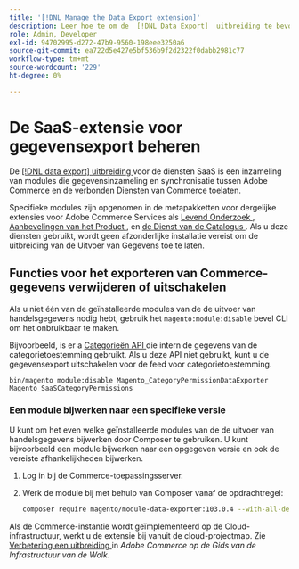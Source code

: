 ```yaml
---
title: '[!DNL Manage the Data Export extension]'
description: Leer hoe te om de  [!DNL Data Export]  uitbreiding te bevorderen en de diensten van de gegevensuitvoer te verwijderen of onbruikbaar te maken die niet worden vereist.
role: Admin, Developer
exl-id: 94702995-d272-47b9-9560-198eee3250a6
source-git-commit: ea722d5e427e5bf536b9f2d2322f0dabb2981c77
workflow-type: tm+mt
source-wordcount: '229'
ht-degree: 0%

---
```


# De SaaS-extensie voor gegevensexport beheren

De [[!DNL data export]  uitbreiding ](https://github.com/magento/commerce-data-export) voor de diensten SaaS is een inzameling van modules die gegevensinzameling en synchronisatie tussen Adobe Commerce en de verbonden Diensten van Commerce toelaten.

Specifieke modules zijn opgenomen in de metapakketten voor dergelijke extensies voor Adobe Commerce Services
als [ Levend Onderzoek ](/help/live-search/overview.md), [ Aanbevelingen van het Product ](/help/product-recommendations/overview.md), en [ de Dienst van de Catalogus ](/help/catalog-service/overview.md). Als u deze diensten gebruikt, wordt geen afzonderlijke installatie vereist om de uitbreiding van de Uitvoer van Gegevens toe te laten.

## Functies voor het exporteren van Commerce-gegevens verwijderen of uitschakelen

Als u niet één van de geïnstalleerde modules van de de uitvoer van handelsgegevens nodig hebt, gebruik het `magento:module:disable` bevel CLI om het onbruikbaar te maken.

Bijvoorbeeld, is er a [ Categorieën API ](https://developer.adobe.com/commerce/webapi/graphql/schema/catalog-service/queries/categories/) die intern de gegevens van de categorietoestemming gebruikt. Als u deze API niet gebruikt, kunt u de gegevensexport uitschakelen voor de feed voor categorietoestemming.

```shell script
bin/magento module:disable Magento_CategoryPermissionDataExporter Magento_SaaSCategoryPermissions
```

### Een module bijwerken naar een specifieke versie

U kunt om het even welke geïnstalleerde modules van de de uitvoer van handelsgegevens bijwerken door Composer te gebruiken. U kunt bijvoorbeeld een module bijwerken naar een opgegeven versie en ook de vereiste afhankelijkheden bijwerken.

1. Log in bij de Commerce-toepassingsserver.

1. Werk de module bij met behulp van Composer vanaf de opdrachtregel:

   ```bash
   composer require magento/module-data-exporter:103.0.4 --with-all-dependencies
   ```

Als de Commerce-instantie wordt geïmplementeerd op de Cloud-infrastructuur, werkt u de extensie bij vanuit de cloud-projectmap. Zie [ Verbetering een uitbreiding ](https://experienceleague.adobe.com/en/docs/commerce-cloud-service/user-guide/configure-store/extensions#upgrade-an-extension) in _Adobe Commerce op de Gids van de Infrastructuur van de Wolk_.
